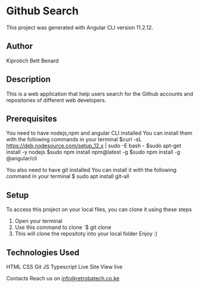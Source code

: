 # Github Search
This project was generated with Angular CLI version 11.2.12.

## Author
Kiprotich Bett Benard

## Description
This is a web application that help users search for the Github accounts and repositories of different web developers.

## Prerequisites
You need to have nodejs,npm and angular CLI installed You can install them with the following commands in your terminal $curl -sL https://deb.nodesource.com/setup_12.x | sudo -E bash - $sudo apt-get install -y nodejs $sudo npm install npm@latest -g $sudo npm install -g @angular/cli

You also need to have git installed You can install it with the following command in your terminal $ sudo apt install git-all

## Setup
To access this project on your local files, you can clone it using these steps

1. Open your terminal
2. Use this command to clone `$ git clone 
3. This will clone the repositoty into your local folder
Enjoy :)

## Technologies Used
HTML
CSS
Git
JS
Typescript
Live Site
View live

Contacts
Reach us on info@retrobatech.co.ke